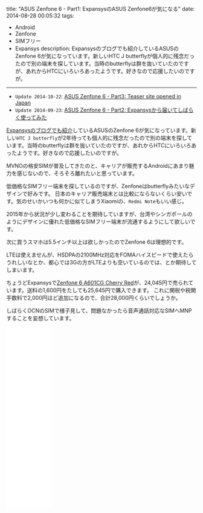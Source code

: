 title: "ASUS Zenfone 6 - Part1: ExpansysのASUS Zenfone6が気になる"
date: 2014-08-28 00:05:32
tags:
 - Android
 - Zenfone
 - SIMフリー
 - Expansys
description: Expansysのブログでも紹介しているASUSのZenfone 6が気になっています。新しいHTC J butterflyが個人的に残念だったので別の端末を探しています。当時のbutterflyは群を抜いていたのですが、あれからHTCにいろいろあったようです。好きなので応援したいのですが。
---

* `Update 2014-10-22`: [ASUS Zenfone 6 - Part3: Teaser site opened in Japan](/2014/10/22/asus-zenfone-teaser-site-opened-in-japan/)
* `Update 2014-09-23`: [ASUS Zenfone 6 - Part2: Expansysから届いてしばらく使ってみた](/2014/09/23/asus-zenfone6-3weeks-after/)

[Expansysのブログでも紹介](http://www.expansys.jp/blog/?p=2958)しているASUSのZenfone 6が気になっています。新しい`HTC J butterfly`が2年待っても個人的に残念だったので別の端末を探しています。当時のbutterflyは群を抜いていたのですが、あれからHTCにいろいろあったようです。好きなので応援したいのですが。

<!-- more -->

MVNOの格安SIMが普及してきたのと、キャリアが販売するAndroidにあまり魅力を感じないので、そろそろ離れたいと思っています。

低価格なSIMフリー端末を探しているのですが、Zenfoneはbutterflyみたいなデザインで好みです。
日本のキャリア販売端末とは比較にならないくらい安いです。気のせいかいつも何かに似てしまうXiaomiの、`Redmi Note`もいい感じ。

2015年から状況が少し変わることを期待していますが、台湾やシンガポールのようにデザインに優れた低価格なSIMフリー端末が流通するようにして欲しいです。

次に買うスマホは5.5インチ以上は欲しかったのでZenfone 6は理想的です。

LTEは使えませんが、HSDPAの2100MHz対応をFOMAハイスピードで使えたらうれしいなとか、都心では3Gの方がLTEよりも空いているのでは、とか期待してしまいます。

ちょうどExpansysで[Zenfone 6 A601CG Cherry Red](http://www.expansys.jp/asus-zenfone-6-a601cg-dual-sim-unlocked-16gb-cherry-red-264373/)が、24,045円で売られています。送料の1,600円をたしても25,645円で購入できます。
これに関税や税関手数料で2,000円ほど追加になるので、合計28,000円くらいでしょうか。

しばらくOCNのSIMで様子見して、問題なかったら音声通話対応なSIMへMNPすることを妄想しています。

<div class="ads">
<div id="ads-left">
<iframe src="//rcm-fe.amazon-adsystem.com/e/cm?lt1=_blank&bc1=FFFFFF&IS2=1&bg1=FFFFFF&fc1=000000&lc1=0000FF&t=ma5ato-22&o=9&p=8&l=as4&m=amazon&f=ifr&ref=ss_til&asins=B00MYOJ7UY" style="width:120px;height:240px;" scrolling="no" marginwidth="0" marginheight="0" frameborder="0"></iframe>
</div>
<div id="ads-right">
<iframe src="//rcm-fe.amazon-adsystem.com/e/cm?lt1=_blank&bc1=FFFFFF&IS2=1&bg1=FFFFFF&fc1=000000&lc1=0000FF&t=ma5ato-22&o=9&p=8&l=as4&m=amazon&f=ifr&ref=ss_til&asins=B00KBL0Y2C" style="width:120px;height:240px;" scrolling="no" marginwidth="0" marginheight="0" frameborder="0"></iframe>
</div>
</div>
